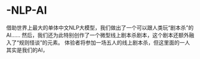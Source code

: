 # -NLP-AI
借助世界上最大的单体中文NLP大模型，我们做出了一个可以跟人类玩“剧本杀”的AI……
然后，我们还为此特别创作了一个微型线上剧本杀剧本，这个剧本还额外融入了“规则怪谈”的元素。
体验者将参加一场五人的线上剧本杀，但这里面的一人其实是我们的AI，
